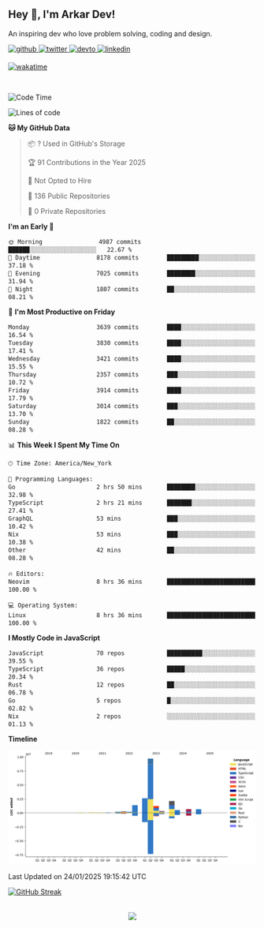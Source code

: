 ## Hey 👋, I'm Arkar Dev!  

An inspiring dev who love problem solving, coding and design.

<a href="https://github.com/Riley1101" target="_blank">
<img src=https://img.shields.io/badge/github-%2324292e.svg?&style=for-the-badge&logo=github&logoColor=white alt=github style="margin-bottom: 5px;" />
</a>
<a href="https://twitter.com/arkardev" target="_blank">
<img src=https://img.shields.io/badge/twitter-%2300acee.svg?&style=for-the-badge&logo=twitter&logoColor=white alt=twitter style="margin-bottom: 5px;" />
</a>
<a href="https://dev.to/riley1101" target="_blank">
<img src=https://img.shields.io/badge/dev.to-%2308090A.svg?&style=for-the-badge&logo=dev.to&logoColor=white alt=devto style="margin-bottom: 5px;" />
</a>
<a href="https://linkedin.com/in/arkar-kaung-myat" target="_blank">
<img src=https://img.shields.io/badge/linkedin-%231E77B5.svg?&style=for-the-badge&logo=linkedin&logoColor=white alt=linkedin style="margin-bottom: 5px;" />
</a>
  
[![wakatime](https://wakatime.com/badge/user/cf23b6e3-75f8-4c04-b0e3-273191c8d2ec.svg)](https://wakatime.com/@cf23b6e3-75f8-4c04-b0e3-273191c8d2ec)

<br/>

<!--START_SECTION:waka-->
![Code Time](http://img.shields.io/badge/Code%20Time-1%2C258%20hrs%2052%20mins-blue)

![Lines of code](https://img.shields.io/badge/From%20Hello%20World%20I%27ve%20Written-20.3%20million%20lines%20of%20code-blue)

**🐱 My GitHub Data** 

> 📦 ? Used in GitHub's Storage 
 > 
> 🏆 91 Contributions in the Year 2025
 > 
> 🚫 Not Opted to Hire
 > 
> 📜 136 Public Repositories 
 > 
> 🔑 0 Private Repositories 
 > 
**I'm an Early 🐤** 

```text
🌞 Morning                4987 commits        ██████░░░░░░░░░░░░░░░░░░░   22.67 % 
🌆 Daytime                8178 commits        █████████░░░░░░░░░░░░░░░░   37.18 % 
🌃 Evening                7025 commits        ████████░░░░░░░░░░░░░░░░░   31.94 % 
🌙 Night                  1807 commits        ██░░░░░░░░░░░░░░░░░░░░░░░   08.21 % 
```
📅 **I'm Most Productive on Friday** 

```text
Monday                   3639 commits        ████░░░░░░░░░░░░░░░░░░░░░   16.54 % 
Tuesday                  3830 commits        ████░░░░░░░░░░░░░░░░░░░░░   17.41 % 
Wednesday                3421 commits        ████░░░░░░░░░░░░░░░░░░░░░   15.55 % 
Thursday                 2357 commits        ███░░░░░░░░░░░░░░░░░░░░░░   10.72 % 
Friday                   3914 commits        ████░░░░░░░░░░░░░░░░░░░░░   17.79 % 
Saturday                 3014 commits        ███░░░░░░░░░░░░░░░░░░░░░░   13.70 % 
Sunday                   1822 commits        ██░░░░░░░░░░░░░░░░░░░░░░░   08.28 % 
```


📊 **This Week I Spent My Time On** 

```text
🕑︎ Time Zone: America/New_York

💬 Programming Languages: 
Go                       2 hrs 50 mins       ████████░░░░░░░░░░░░░░░░░   32.98 % 
TypeScript               2 hrs 21 mins       ███████░░░░░░░░░░░░░░░░░░   27.41 % 
GraphQL                  53 mins             ███░░░░░░░░░░░░░░░░░░░░░░   10.42 % 
Nix                      53 mins             ███░░░░░░░░░░░░░░░░░░░░░░   10.38 % 
Other                    42 mins             ██░░░░░░░░░░░░░░░░░░░░░░░   08.28 % 

🔥 Editors: 
Neovim                   8 hrs 36 mins       █████████████████████████   100.00 % 

💻 Operating System: 
Linux                    8 hrs 36 mins       █████████████████████████   100.00 % 
```

**I Mostly Code in JavaScript** 

```text
JavaScript               70 repos            ██████████░░░░░░░░░░░░░░░   39.55 % 
TypeScript               36 repos            █████░░░░░░░░░░░░░░░░░░░░   20.34 % 
Rust                     12 repos            ██░░░░░░░░░░░░░░░░░░░░░░░   06.78 % 
Go                       5 repos             █░░░░░░░░░░░░░░░░░░░░░░░░   02.82 % 
Nix                      2 repos             ░░░░░░░░░░░░░░░░░░░░░░░░░   01.13 % 
```



**Timeline**

![Lines of Code chart](https://raw.githubusercontent.com/Riley1101/Riley1101/main/assets/bar_graph.png)


 Last Updated on 24/01/2025 19:15:42 UTC
<!--END_SECTION:waka-->

[![GitHub Streak](https://streak-stats.demolab.com?user=Riley1101)](https://git.io/streak-stats)
  
<br/>  
<div align="center">
<img src="https://komarev.com/ghpvc/?username=Riley1101&&style=flat-square" align="center" />
</div>  


